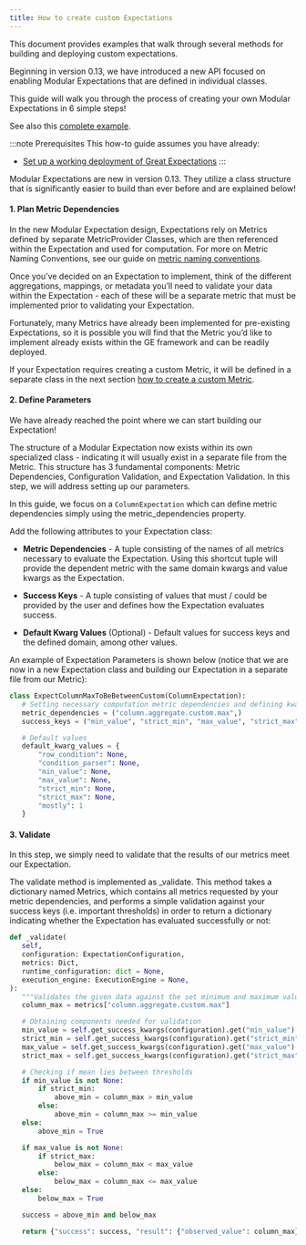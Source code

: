 ```yaml
---
title: How to create custom Expectations
---
```


This document provides examples that walk through several methods for building and deploying custom expectations.

Beginning in version 0.13, we have introduced a new API focused on enabling Modular Expectations that are defined in individual classes.

This guide will walk you through the process of creating your own Modular Expectations in 6 simple steps!

See also this [complete example](https://github.com/superconductive/ge_tutorials/tree/main/getting_started_tutorial_final_v3_api/great_expectations/plugins/column_custom_max_expectation.py).


:::note Prerequisites
This how-to guide assumes you have already:

* [Set up a working deployment of Great Expectations](/docs/tutorials/getting_started/intro)
:::

Modular Expectations are new in version 0.13. They utilize a class structure that is significantly easier to build than ever before and are explained below!

#### 1. Plan Metric Dependencies

In the new Modular Expectation design, Expectations rely on Metrics defined by separate MetricProvider Classes, which are then referenced within the Expectation and used for computation. For more on Metric Naming Conventions, see our guide on [metric naming conventions](/docs/reference/metrics).

Once you’ve decided on an Expectation to implement, think of the different aggregations, mappings, or metadata you’ll need to validate your data within the Expectation - each of these will be a separate metric that must be implemented prior to validating your Expectation.

Fortunately, many Metrics have already been implemented for pre-existing Expectations, so it is possible you will find that the Metric you’d like to implement already exists within the GE framework and can be readily deployed.

If your Expectation requires creating a custom Metric, it will be defined in a separate class in the next section [how to create a custom Metric](how_to_create_a_custom_metric).

#### 2. Define Parameters

We have already reached the point where we can start building our Expectation!

The structure of a Modular Expectation now exists within its own specialized class - indicating it will usually exist in a separate file from the Metric. This structure has 3 fundamental components: Metric Dependencies, Configuration Validation, and Expectation Validation. In this step, we will address setting up our parameters.

In this guide, we focus on a `ColumnExpectation` which can define metric dependencies simply using the metric_dependencies property.

Add the following attributes to your Expectation class:

* **Metric Dependencies** - A tuple consisting of the names of all metrics necessary to evaluate the Expectation. Using this shortcut tuple will provide the dependent metric with the same domain kwargs and value kwargs as the Expectation.

* **Success Keys** - A tuple consisting of values that must / could be provided by the user and defines how the Expectation evaluates success.

* **Default Kwarg Values** (Optional) - Default values for success keys and the defined domain, among other values.

An example of Expectation Parameters is shown below (notice that we are now in a new Expectation class and building our Expectation in a separate file from our Metric):

````python
class ExpectColumnMaxToBeBetweenCustom(ColumnExpectation):
   # Setting necessary computation metric dependencies and defining kwargs, as well as assigning kwargs default values
   metric_dependencies = ("column.aggregate.custom.max",)
   success_keys = ("min_value", "strict_min", "max_value", "strict_max")

   # Default values
   default_kwarg_values = {
       "row_condition": None,
       "condition_parser": None,
       "min_value": None,
       "max_value": None,
       "strict_min": None,
       "strict_max": None,
       "mostly": 1
   }
````

#### 3. Validate

In this step, we simply need to validate that the results of our metrics meet our Expectation.

The validate method is implemented as _validate. This method takes a dictionary named Metrics, which contains all metrics requested by your metric dependencies, and performs a simple validation against your success keys (i.e. important thresholds) in order to return a dictionary indicating whether the Expectation has evaluated successfully or not:

````python
def _validate(
   self,
   configuration: ExpectationConfiguration,
   metrics: Dict,
   runtime_configuration: dict = None,
   execution_engine: ExecutionEngine = None,
):
   """Validates the given data against the set minimum and maximum value thresholds for the column max"""
   column_max = metrics["column.aggregate.custom.max"]

   # Obtaining components needed for validation
   min_value = self.get_success_kwargs(configuration).get("min_value")
   strict_min = self.get_success_kwargs(configuration).get("strict_min")
   max_value = self.get_success_kwargs(configuration).get("max_value")
   strict_max = self.get_success_kwargs(configuration).get("strict_max")

   # Checking if mean lies between thresholds
   if min_value is not None:
       if strict_min:
           above_min = column_max > min_value
       else:
           above_min = column_max >= min_value
   else:
       above_min = True

   if max_value is not None:
       if strict_max:
           below_max = column_max < max_value
       else:
           below_max = column_max <= max_value
   else:
       below_max = True

   success = above_min and below_max

   return {"success": success, "result": {"observed_value": column_max}}
````
